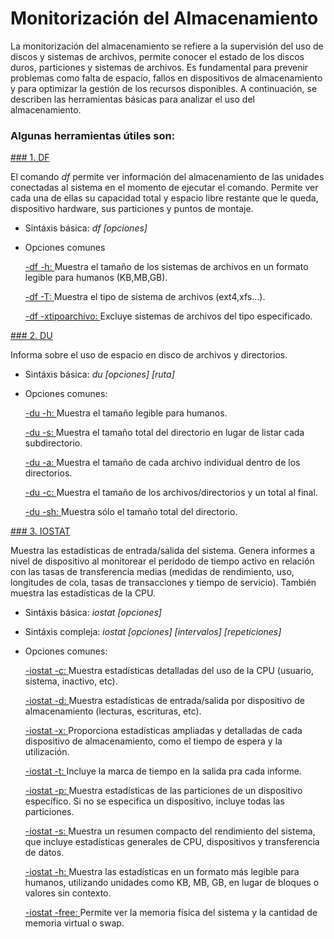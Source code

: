 # Monitorización del Almacenamiento
La monitorización del almacenamiento se refiere a la supervisión del uso de discos y sistemas de archivos, permite conocer el estado de los discos duros, particiones y sistemas de archivos. Es fundamental para prevenir problemas como falta de espacio, fallos en dispositivos de almacenamiento y para optimizar la gestión de los recursos disponibles. A continuación, se describen las herramientas básicas para analizar el uso del almacenamiento.

### Algunas herramientas útiles son:

[### 1. DF]()

El comando *df* permite ver información del almacenamiento de las unidades conectadas al sistema en el momento de ejecutar el comando. Permite ver cada una de ellas su capacidad total y espacio libre restante que le queda, dispositivo hardware, sus particiones y puntos de montaje.
  - Sintáxis básica: *df [opciones]*
  - Opciones comunes
    
      [-df -h: ]() Muestra el tamaño de los sistemas de archivos en un formato legible para humanos (KB,MB,GB).
    
      [-df -T: ]() Muestra el tipo de sistema de archivos (ext4,xfs...).
    
      [-df -x<tipoarchivo:> ]() Excluye sistemas de archivos del tipo especificado.

[### 2. DU]()

Informa sobre el uso de espacio en disco de archivos y directorios.
  - Sintáxis básica: *du [opciones] [ruta]*
  - Opciones comunes:
    
    [-du -h: ]() Muestra el tamaño legible para humanos.
      
    [-du -s: ]() Muestra el tamaño total del directorio en lugar de listar cada subdirectorio.
      
    [-du -a: ]() Muestra el tamaño de cada archivo individual dentro de los directorios.
      
    [-du -c: ]() Muestra el tamaño de los archivos/directorios y un total al final.
      
    [-du -sh: ]() Muestra sólo el tamaño total del directorio.

[### 3. IOSTAT]()

Muestra las estadísticas de entrada/salida del sistema. Genera informes a nivel de dispositivo al monitorear el perídodo de tiempo activo en relación con las tasas de transferencia medias (medidas de rendimiento, uso, longitudes de cola, tasas de transacciones y tiempo de servicio). También muestra las estadísticas de la CPU.
  - Sintáxis básica: *iostat [opciones]*
  - Sintáxis compleja: *iostat [opciones] [intervalos] [repeticiones]*
  - Opciones comunes:
    
      [-iostat -c: ]() Muestra estadísticas detalladas del uso de la CPU (usuario, sistema, inactivo, etc).
        
      [-iostat -d: ]() Muestra estadísticas de entrada/salida por dispositivo de almacenamiento (lecturas, escrituras, etc).
        
      [-iostat -x: ]() Proporciona estadísticas ampliadas y detalladas de cada dispositivo de almacenamiento, como el tiempo de espera y la utilización.
        
      [-iostat -t: ]() Incluye la marca de tiempo en la salida pra cada informe.
        
      [-iostat -p: ]() Muestra estadísticas de las particiones de un dispositivo específico. Si no se especifica un dispositivo, incluye todas las particiones.
        
      [-iostat -s: ]() Muestra un resumen compacto del rendimiento del sistema, que incluye estadísticas generales de CPU, dispositivos y transferencia de datos.
        
      [-iostat -h: ]() Muestra las estadísticas en un formato más legible para humanos, utilizando unidades como KB, MB, GB, en lugar de bloques o valores sin contexto.
        
      [-iostat -free: ]() Permite ver la memoria física del sistema y la cantidad de memoria virtual o swap.
        
